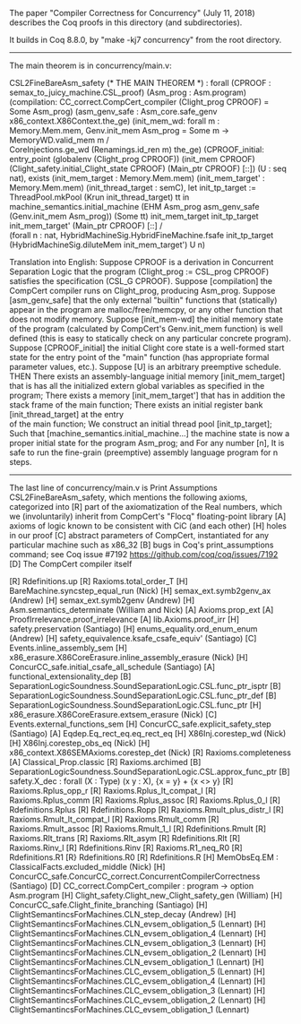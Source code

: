 The paper "Compiler Correctness for Concurrency" (July 11, 2018)
describes the Coq proofs in this directory (and subdirectories).

It builds in Coq 8.8.0, by "make -kj7 concurrency" from the root directory.

---------------------------------------
The main theorem is in concurrency/main.v:

CSL2FineBareAsm_safety (* THE MAIN THEOREM *)
  : forall
    (CPROOF : semax_to_juicy_machine.CSL_proof)
    (Asm_prog : Asm.program)
    (compilation: CC_correct.CompCert_compiler (Clight_prog CPROOF) =
              Some Asm_prog)
    (asm_genv_safe : Asm_core.safe_genv x86_context.X86Context.the_ge)
    (init_mem_wd: forall m : Memory.Mem.mem,
          Genv.init_mem Asm_prog = Some m ->
          MemoryWD.valid_mem m /\
	  CoreInjections.ge_wd (Renamings.id_ren m) the_ge)
    (CPROOF_initial: entry_point (globalenv (Clight_prog CPROOF)) 
         (init_mem CPROOF) (Clight_safety.initial_Clight_state CPROOF)
         (Main_ptr CPROOF) [::])
    (U : seq nat),
    exists
      (init_mem_target : Memory.Mem.mem) 
      (init_mem_target' : Memory.Mem.mem) 
      (init_thread_target : semC),
    let init_tp_target :=
           ThreadPool.mkPool (Krun init_thread_target) tt in
     machine_semantics.initial_machine
           (EHM Asm_prog asm_genv_safe (Genv.init_mem Asm_prog)) 
           (Some tt) init_mem_target init_tp_target init_mem_target'
           (Main_ptr CPROOF) [::] /\
     (forall n : nat,
       HybridMachineSig.HybridFineMachine.fsafe init_tp_target
            (HybridMachineSig.diluteMem init_mem_target') U n)

Translation into English:
  Suppose CPROOF is a derivation in Concurrent Separation Logic
    that the program (Clight_prog := CSL_prog CPROOF) satisfies
    the specification (CSL_G CPROOF).
  Suppose [compilation] the CompCert compiler runs on Clight_prog,
    producing Asm_prog.
  Suppose [asm_genv_safe] that the only external "builtin" functions that
    (statically) appear in the program are malloc/free/memcpy, or any
    other function that does not modify memory.
  Suppose [init_mem-wd] the initial memory state of the program (calculated by
    CompCert's Genv.init_mem function) is well defined (this is
    easy to statically check on any particular concrete program).
  Suppose [CPROOF_initial] the initial Clight core state is a well-formed
    start state for the entry point of the "main" function (has
    appropriate formal parameter values, etc.).
  Suppose [U] is an arbitrary preemptive schedule.
  THEN
  There exists an assembly-language initial memory [init_mem_target]
    that is has all the initialized extern global variables as specified
    in the program;
  There exists a memory [init_mem_target'] that has in addition the stack frame
    of the main function;
  There exists an initial register bank [init_thread_target] at the entry    
    of the main function;
  We construct an initial thread pool [init_tp_target];
  Such that [machine_semantics.initial_machine...] the machine state is
    now a proper initial state for the program Asm_prog; and
  For any number [n],
  It is safe to run the fine-grain (preemptive) assembly language program
     for n steps.
  
---------------------------------------

The last line of concurrency/main.v is 
Print Assumptions CSL2FineBareAsm_safety, which mentions the following
axioms, categorized into
  [R] part of the axiomatization of the Real numbers, which
     we (involuntarily) inherit from CompCert's "Flocq" floating-point library
  [A] axioms of logic known to be consistent with CiC (and each other)
  [H] holes in our proof
  [C] abstract parameters of CompCert, instantiated for any particular
        machine such as x86_32
  [B] bugs in Coq's print_assumptions command; see Coq issue #7192
         https://github.com/coq/coq/issues/7192       
  [D] The CompCert compiler itself

[R] Rdefinitions.up
[R] Raxioms.total_order_T
[H] BareMachine.syncstep_equal_run (Nick)
[H] semax_ext.symb2genv_ax  (Andrew)
[H] semax_ext.symb2genv  (Andrew) 
[H] Asm.semantics_determinate (William and Nick)
[A] Axioms.prop_ext
[A] ProofIrrelevance.proof_irrelevance
[A] lib.Axioms.proof_irr
[H] safety.preservation  (Santiago)
[H] enums_equality.ord_enum_enum (Andrew)
[H] safety_equivalence.ksafe_csafe_equiv' (Santiago)
[C] Events.inline_assembly_sem
[H] x86_erasure.X86CoreErasure.inline_assembly_erasure (Nick)
[H] ConcurCC_safe.initial_csafe_all_schedule (Santiago)
[A] functional_extensionality_dep
[B] SeparationLogicSoundness.SoundSeparationLogic.CSL.func_ptr_isptr
[B] SeparationLogicSoundness.SoundSeparationLogic.CSL.func_ptr_def
[B] SeparationLogicSoundness.SoundSeparationLogic.CSL.func_ptr
[H] x86_erasure.X86CoreErasure.extsem_erasure (Nick)
[C] Events.external_functions_sem
[H] ConcurCC_safe.explicit_safety_step  (Santiago)
[A] Eqdep.Eq_rect_eq.eq_rect_eq
[H] X86Inj.corestep_wd  (Nick)
[H] X86Inj.corestep_obs_eq (Nick)
[H] x86_context.X86SEMAxioms.corestep_det (Nick) 
[R] Raxioms.completeness
[A] Classical_Prop.classic
[R] Raxioms.archimed
[B] SeparationLogicSoundness.SoundSeparationLogic.CSL.approx_func_ptr
[B] safety.X_dec : forall (X : Type) (x y : X), {x = y} + {x <> y}
[R] Raxioms.Rplus_opp_r
[R] Raxioms.Rplus_lt_compat_l
[R] Raxioms.Rplus_comm
[R] Raxioms.Rplus_assoc
[R] Raxioms.Rplus_0_l
[R] Rdefinitions.Rplus
[R] Rdefinitions.Ropp
[R] Raxioms.Rmult_plus_distr_l
[R] Raxioms.Rmult_lt_compat_l
[R] Raxioms.Rmult_comm
[R] Raxioms.Rmult_assoc
[R] Raxioms.Rmult_1_l
[R] Rdefinitions.Rmult
[R] Raxioms.Rlt_trans
[R] Raxioms.Rlt_asym
[R] Rdefinitions.Rlt
[R] Raxioms.Rinv_l
[R] Rdefinitions.Rinv
[R] Raxioms.R1_neq_R0
[R] Rdefinitions.R1
[R} Rdefinitions.R0
[R] Rdefinitions.R
[H] MemObsEq.EM : ClassicalFacts.excluded_middle (Nick)
[H] ConcurCC_safe.ConcurCC_correct.ConcurrentCompilerCorrectness  (Santiago)
[D] CC_correct.CompCert_compiler : program -> option Asm.program
[H] Clight_safety.Clight_new_Clight_safety_gen  (William)
[H] ConcurCC_safe.Clight_finite_branching  (Santiago)
[H] ClightSemantincsForMachines.CLN_step_decay (Andrew)
[H] ClightSemantincsForMachines.CLN_evsem_obligation_5 (Lennart)
[H] ClightSemantincsForMachines.CLN_evsem_obligation_4 (Lennart)
[H] ClightSemantincsForMachines.CLN_evsem_obligation_3 (Lennart)
[H] ClightSemantincsForMachines.CLN_evsem_obligation_2 (Lennart)
[H] ClightSemantincsForMachines.CLN_evsem_obligation_1 (Lennart)
[H] ClightSemantincsForMachines.CLC_evsem_obligation_5 (Lennart)
[H] ClightSemantincsForMachines.CLC_evsem_obligation_4 (Lennart)
[H] ClightSemantincsForMachines.CLC_evsem_obligation_3 (Lennart)
[H] ClightSemantincsForMachines.CLC_evsem_obligation_2 (Lennart)
[H] ClightSemantincsForMachines.CLC_evsem_obligation_1 (Lennart)
  
	